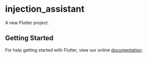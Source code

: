 # injection_assistant

A new Flutter project.

## Getting Started

For help getting started with Flutter, view our online
[documentation](https://flutter.io/).
